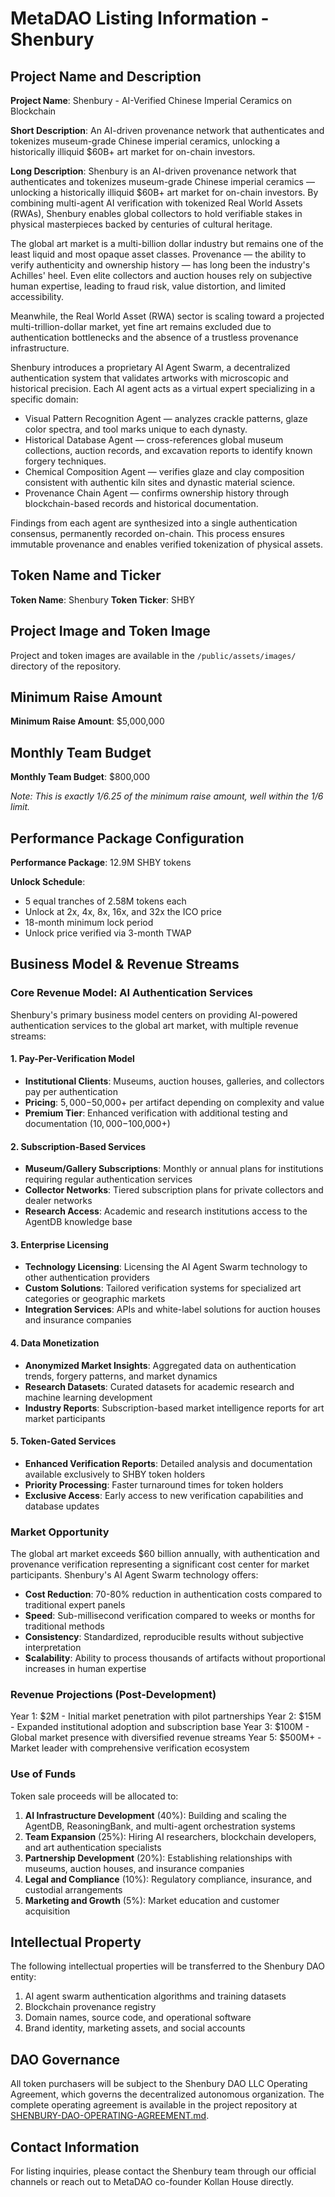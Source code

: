 # MetaDAO Listing Information - Shenbury

## Project Name and Description

**Project Name**: Shenbury - AI-Verified Chinese Imperial Ceramics on Blockchain

**Short Description**: An AI-driven provenance network that authenticates and tokenizes museum-grade Chinese imperial ceramics, unlocking a historically illiquid $60B+ art market for on-chain investors.

**Long Description**: Shenbury is an AI-driven provenance network that authenticates and tokenizes museum-grade Chinese imperial ceramics — unlocking a historically illiquid $60B+ art market for on-chain investors. By combining multi-agent AI verification with tokenized Real World Assets (RWAs), Shenbury enables global collectors to hold verifiable stakes in physical masterpieces backed by centuries of cultural heritage.

The global art market is a multi-billion dollar industry but remains one of the least liquid and most opaque asset classes. Provenance — the ability to verify authenticity and ownership history — has long been the industry's Achilles' heel. Even elite collectors and auction houses rely on subjective human expertise, leading to fraud risk, value distortion, and limited accessibility.

Meanwhile, the Real World Asset (RWA) sector is scaling toward a projected multi-trillion-dollar market, yet fine art remains excluded due to authentication bottlenecks and the absence of a trustless provenance infrastructure.

Shenbury introduces a proprietary AI Agent Swarm, a decentralized authentication system that validates artworks with microscopic and historical precision. Each AI agent acts as a virtual expert specializing in a specific domain:
- Visual Pattern Recognition Agent — analyzes crackle patterns, glaze color spectra, and tool marks unique to each dynasty.
- Historical Database Agent — cross-references global museum collections, auction records, and excavation reports to identify known forgery techniques.
- Chemical Composition Agent — verifies glaze and clay composition consistent with authentic kiln sites and dynastic material science.
- Provenance Chain Agent — confirms ownership history through blockchain-based records and historical documentation.

Findings from each agent are synthesized into a single authentication consensus, permanently recorded on-chain. This process ensures immutable provenance and enables verified tokenization of physical assets.

## Token Name and Ticker

**Token Name**: Shenbury
**Token Ticker**: SHBY

## Project Image and Token Image

Project and token images are available in the `/public/assets/images/` directory of the repository.

## Minimum Raise Amount

**Minimum Raise Amount**: $5,000,000

## Monthly Team Budget

**Monthly Team Budget**: $800,000

*Note: This is exactly 1/6.25 of the minimum raise amount, well within the 1/6 limit.*

## Performance Package Configuration

**Performance Package**: 12.9M SHBY tokens

**Unlock Schedule**: 
- 5 equal tranches of 2.58M tokens each
- Unlock at 2x, 4x, 8x, 16x, and 32x the ICO price
- 18-month minimum lock period
- Unlock price verified via 3-month TWAP

## Business Model & Revenue Streams

### Core Revenue Model: AI Authentication Services

Shenbury's primary business model centers on providing AI-powered authentication services to the global art market, with multiple revenue streams:

#### 1. Pay-Per-Verification Model
- **Institutional Clients**: Museums, auction houses, galleries, and collectors pay per authentication
- **Pricing**: $5,000-$50,000+ per artifact depending on complexity and value
- **Premium Tier**: Enhanced verification with additional testing and documentation ($10,000-$100,000+)

#### 2. Subscription-Based Services
- **Museum/Gallery Subscriptions**: Monthly or annual plans for institutions requiring regular authentication services
- **Collector Networks**: Tiered subscription plans for private collectors and dealer networks
- **Research Access**: Academic and research institutions access to the AgentDB knowledge base

#### 3. Enterprise Licensing
- **Technology Licensing**: Licensing the AI Agent Swarm technology to other authentication providers
- **Custom Solutions**: Tailored verification systems for specialized art categories or geographic markets
- **Integration Services**: APIs and white-label solutions for auction houses and insurance companies

#### 4. Data Monetization
- **Anonymized Market Insights**: Aggregated data on authentication trends, forgery patterns, and market dynamics
- **Research Datasets**: Curated datasets for academic research and machine learning development
- **Industry Reports**: Subscription-based market intelligence reports for art market participants

#### 5. Token-Gated Services
- **Enhanced Verification Reports**: Detailed analysis and documentation available exclusively to SHBY token holders
- **Priority Processing**: Faster turnaround times for token holders
- **Exclusive Access**: Early access to new verification capabilities and database updates

### Market Opportunity

The global art market exceeds $60 billion annually, with authentication and provenance verification representing a significant cost center for market participants. Shenbury's AI Agent Swarm technology offers:

- **Cost Reduction**: 70-80% reduction in authentication costs compared to traditional expert panels
- **Speed**: Sub-millisecond verification compared to weeks or months for traditional methods
- **Consistency**: Standardized, reproducible results without subjective interpretation
- **Scalability**: Ability to process thousands of artifacts without proportional increases in human expertise

### Revenue Projections (Post-Development)

Year 1: $2M - Initial market penetration with pilot partnerships
Year 2: $15M - Expanded institutional adoption and subscription base
Year 3: $100M - Global market presence with diversified revenue streams
Year 5: $500M+ - Market leader with comprehensive verification ecosystem

### Use of Funds

Token sale proceeds will be allocated to:

1. **AI Infrastructure Development** (40%): Building and scaling the AgentDB, ReasoningBank, and multi-agent orchestration systems
2. **Team Expansion** (25%): Hiring AI researchers, blockchain developers, and art authentication specialists
3. **Partnership Development** (20%): Establishing relationships with museums, auction houses, and insurance companies
4. **Legal and Compliance** (10%): Regulatory compliance, insurance, and custodial arrangements
5. **Marketing and Growth** (5%): Market education and customer acquisition

## Intellectual Property

The following intellectual properties will be transferred to the Shenbury DAO entity:

1. AI agent swarm authentication algorithms and training datasets
2. Blockchain provenance registry
3. Domain names, source code, and operational software
4. Brand identity, marketing assets, and social accounts

## DAO Governance

All token purchasers will be subject to the Shenbury DAO LLC Operating Agreement, which governs the decentralized autonomous organization. The complete operating agreement is available in the project repository at [SHENBURY-DAO-OPERATING-AGREEMENT.md](SHENBURY-DAO-OPERATING-AGREEMENT.md).

## Contact Information

For listing inquiries, please contact the Shenbury team through our official channels or reach out to MetaDAO co-founder Kollan House directly.